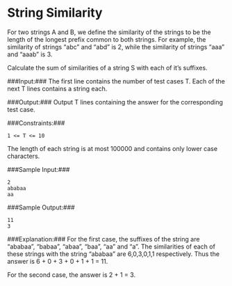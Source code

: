 String Similarity
=================

For two strings A and B, we define the similarity of the strings to be the length of the longest prefix common to both strings. For example, the similarity of strings “abc” and “abd” is 2, while the similarity of strings “aaa” and “aaab” is 3.

Calculate the sum of similarities of a string S with each of it’s suffixes.

###Input:###
The first line contains the number of test cases T. Each of the next T lines contains a string each.

###Output:###
Output T lines containing the answer for the corresponding test case.

###Constraints:###
```
1 <= T <= 10
```
The length of each string is at most 100000 and contains only lower case characters.

###Sample Input:###
```
2
ababaa
aa
```

###Sample Output:###
```
11
3
```

###Explanation:###
For the first case, the suffixes of the string are “ababaa”, “babaa”, “abaa”, “baa”, “aa” and “a”. The similarities of each of these strings with the string “ababaa” are 6,0,3,0,1,1 respectively. Thus the answer is 6 + 0 + 3 + 0 + 1 + 1 = 11.

For the second case, the answer is 2 + 1 = 3.